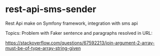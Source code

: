 # rest-api-sms-sender
Rest Api make on Symfony framework, integration  with sms api

Topics:
Problem with Faker sentence and paragraphs resolved in URL:

https://stackoverflow.com/questions/67592213/join-argument-2-array-must-be-of-type-array-string-given